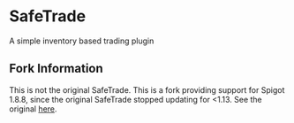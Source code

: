 # SafeTrade
A simple inventory based trading plugin

## Fork Information

This is not the original SafeTrade. This is a fork providing support for Spigot 1.8.8, since the original SafeTrade stopped updating for  <1.13.
See the original [here](https://www.spigotmc.org/resources/safetrade.13885/).
